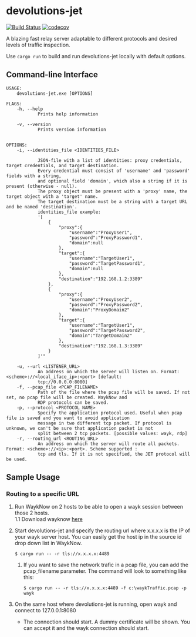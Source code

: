 # devolutions-jet

[![Build Status](https://travis-ci.com/vaffeine/devolutions-jet.svg?token=FxErzCAno8oL7CSUGoD1&branch=rdp)](https://travis-ci.com/vaffeine/devolutions-jet)
[![codecov](https://codecov.io/gh/vaffeine/devolutions-jet/branch/rdp/graph/badge.svg?token=eXgEoo0BnD)](https://codecov.io/gh/vaffeine/devolutions-jet)

A blazing fast relay server adaptable to different protocols and desired levels of traffic inspection.

Use `cargo run` to build and run devolutions-jet locally with default options.

## Command-line Interface

```
USAGE:
    devolutions-jet.exe [OPTIONS]

FLAGS:
    -h, --help
            Prints help information

    -v, --version
            Prints version information


OPTIONS:
    -i, --identities_file <IDENTITIES_FILE>

            JSON-file with a list of identities: proxy credentials, target credentials, and target destination.
            Every credential must consist of 'username' and 'password' fields with a string,
            and optional field 'domain', which also a string if it is present (otherwise - null).
            The proxy object must be present with a 'proxy' name, the target object with a 'target' name.
            The target destination must be a string with a target URL and be named 'destination'.
            identities_file example:
            '[
                {
                    "proxy":{
                        "username":"ProxyUser1",
                        "password":"ProxyPassword1",
                        "domain":null
                    },
                    "target":{
                        "username":"TargetUser1",
                        "password":"TargetPassword1",
                        "domain":null
                    },
                    "destination":"192.168.1.2:3389"
                },
                {
                    "proxy":{
                        "username":"ProxyUser2",
                        "password":"ProxyPassword2",
                        "domain":"ProxyDomain2"
                    },
                    "target":{
                        "username":"TargetUser1",
                        "password":"TargetPassword2",
                        "domain":"TargetDomain2"
                    },
                    "destination":"192.168.1.3:3389"
                }
            ]'"

    -u, --url <LISTENER_URL>
            An address on which the server will listen on. Format: <scheme>://<local_iface_ip>:<port> [default:
            tcp://0.0.0.0:8080]
    -f, --pcap_file <PCAP_FILENAME>
            Path of the file where the pcap file will be saved. If not set, no pcap file will be created. WaykNow and
            RDP protocols can be saved.
    -p, --protocol <PROTOCOL_NAME>
            Specify the application protocol used. Useful when pcap file is saved and you want to avoid application
            message in two different tcp packet. If protocol is unknown, we can't be sure that application packet is not
            split between 2 tcp packets. [possible values: wayk, rdp]
    -r, --routing_url <ROUTING_URL>
            An address on which the server will route all packets. Format: <scheme>://<ip>:<port>. Scheme supported :
            tcp and tls. If it is not specified, the JET protocol will be used.

```

## Sample Usage

### Routing to a specific URL

1. Run WaykNow on 2 hosts to be able to open a wayk session between those 2 hosts.  
1.1 Download wayknow [here](https://wayk.devolutions.net/home/download)

2. Start devolutions-jet and specify the routing url where x.x.x.x is the IP of your wayk server host. You can easily get the host ip in the source id drop down list in WaykNow.
    ```
    $ cargo run -- -r tls://x.x.x.x:4489
    ```

    1. If you want to save the network trafic in a pcap file, you can add the pcap_filename parameter. The command will look to something like this:
        ```
        $ cargo run -- -r tls://x.x.x.x:4489 -f c:\waykTraffic.pcap -p wayk
        ```

3. On the same host where devolutions-jet is running, open wayk and connect to 127.0.0.1:8080 
    * The connection should start. A dummy certificate will be shown. You can accept it and the wayk connection should start. 
